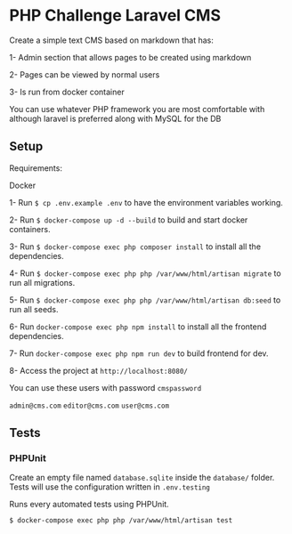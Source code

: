 # PHP Challenge Laravel CMS

Create a simple text CMS based on markdown that has:

1- Admin section that allows pages to be created using markdown

2- Pages can be viewed by normal users

3- Is run from docker container

You can use whatever PHP framework you are most comfortable with although laravel is preferred along with MySQL for the DB 

## Setup

Requirements:

Docker

1- Run `$ cp .env.example .env` to have the environment variables working.

2- Run `$ docker-compose up -d --build` to build and start docker containers.

3- Run `$ docker-compose exec php composer install` to install all the dependencies.

4- Run `$ docker-compose exec php php /var/www/html/artisan migrate` to run all migrations.

5- Run `$ docker-compose exec php php /var/www/html/artisan db:seed` to run all seeds.

6- Run `docker-compose exec php npm install` to install all the frontend dependencies.

7- Run `docker-compose exec php npm run dev` to build frontend for dev.

8- Access the project at `http://localhost:8080/`

You can use these users with password `cmspassword`

`admin@cms.com`
`editor@cms.com`
`user@cms.com`

## Tests

### PHPUnit

Create an empty file named `database.sqlite` inside the `database/` folder.
Tests will use the configuration written in `.env.testing`

Runs every automated tests using PHPUnit.

```
$ docker-compose exec php php /var/www/html/artisan test
```
